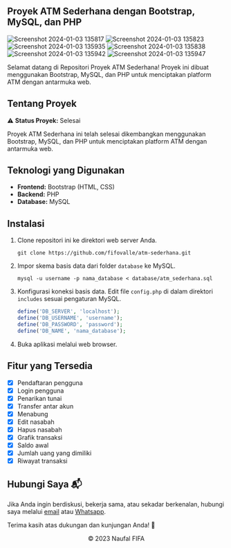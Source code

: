 ## Proyek ATM Sederhana dengan Bootstrap, MySQL, dan PHP

![Screenshot 2024-01-03 135817](https://github.com/fifovalle/ATM-SEDERHANA/assets/90078068/c231bbad-f090-404a-99bb-2c0075deaad0)
![Screenshot 2024-01-03 135823](https://github.com/fifovalle/ATM-SEDERHANA/assets/90078068/5690249a-89fb-46c0-a9e1-a0fca76467f1)
![Screenshot 2024-01-03 135935](https://github.com/fifovalle/ATM-SEDERHANA/assets/90078068/77c36a4d-6097-4bee-9056-658901d55590)
![Screenshot 2024-01-03 135838](https://github.com/fifovalle/ATM-SEDERHANA/assets/90078068/fead46d2-02e7-4ef5-ade1-8731edfe5367)
![Screenshot 2024-01-03 135942](https://github.com/fifovalle/ATM-SEDERHANA/assets/90078068/30fc4543-a79b-4a6f-8526-28ea85c40b1e)
![Screenshot 2024-01-03 135947](https://github.com/fifovalle/ATM-SEDERHANA/assets/90078068/a8a915d5-1be1-4ef1-adc1-56e9fbfc426a)

Selamat datang di Repositori Proyek ATM Sederhana! Proyek ini dibuat menggunakan Bootstrap, MySQL, dan PHP untuk menciptakan platform ATM dengan antarmuka web.

## Tentang Proyek

⚠️ **Status Proyek:** Selesai

Proyek ATM Sederhana ini telah selesai dikembangkan menggunakan Bootstrap, MySQL, dan PHP untuk menciptakan platform ATM dengan antarmuka web.

## Teknologi yang Digunakan

- **Frontend:** Bootstrap (HTML, CSS)
- **Backend:** PHP
- **Database:** MySQL

## Instalasi

1. Clone repositori ini ke direktori web server Anda.

   ```
   git clone https://github.com/fifovalle/atm-sederhana.git
   ```

2. Impor skema basis data dari folder `database` ke MySQL.

   ```
   mysql -u username -p nama_database < database/atm_sederhana.sql
   ```

3. Konfigurasi koneksi basis data. Edit file `config.php` di dalam direktori `includes` sesuai pengaturan MySQL.

   ```php
   define('DB_SERVER', 'localhost');
   define('DB_USERNAME', 'username');
   define('DB_PASSWORD', 'password');
   define('DB_NAME', 'nama_database');
   ```

4. Buka aplikasi melalui web browser.

## Fitur yang Tersedia

- [x] Pendaftaran pengguna
- [x] Login pengguna
- [x] Penarikan tunai
- [x] Transfer antar akun
- [x] Menabung
- [x] Edit nasabah
- [x] Hapus nasabah
- [x] Grafik transaksi
- [x] Saldo awal
- [x] Jumlah uang yang dimiliki
- [x] Riwayat transaksi

## Hubungi Saya 📬

Jika Anda ingin berdiskusi, bekerja sama, atau sekadar berkenalan, hubungi saya melalui [email](mailto:fifanaufal10@gmail.com) atau [Whatsapp](https://wa.me/+6281223652490).

Terima kasih atas dukungan dan kunjungan Anda! 🌟

<div align="center">
  &copy; 2023 Naufal FIFA
</div>
